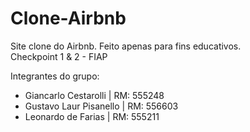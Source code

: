 # Clone-Airbnb

Site clone do Airbnb. Feito apenas para fins educativos. <br>
Checkpoint 1 & 2 - FIAP

Integrantes do grupo:

- Giancarlo Cestarolli | RM: 555248 <br>
- Gustavo Laur Pisanello | RM: 556603 <br>
- Leonardo de Farias | RM: 555211
